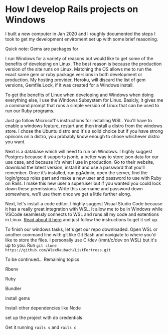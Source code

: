 # How I develop Rails projects on Windows

I built a new computer in Jan 2020 and I roughly documented the steps I took to get my development enviroment set up with some brief reasoning.

Quick note: Gems are packages for 

I run Windows for a variety of reasons but would like to get some of the benefits of developing on Linux. The best reason is because the production version of the site runs on Linux. Matching the OS allows me to run the exact same gem or ruby package versions in both development or production. My hosting provider, Heroku, will discard the list of gem versions, Gemfile.Lock, if it was created for a Windows install. 

To get the benefits of Linux when developing and Windows when doing everything else, I use the Windows Subsystem for Linux. Basicly, it gives me a command prompt that runs a simple version of Linux that can be used to run our Ruby programs.

Just go follow Microsoft's instructions for installing WSL. You'll have to enable a windows feature, restart and then install a distro from the windows store. I chose the Ubuntu distro and it's a solid choice but if you have strong opinions on a distro, you probably know enough to chose whichever distro you want.

Next is a database which will need to run on Windows. I highly suggest Postgres because it supports jsonb, a better way to store json data for our use case, and because it's what I use in production. Go to their website, download the latest version, install it and use a password that you’ll remember. Once it’s installed, run pgAdmin, open the server, find the login/group roles part and make a new user and password to use with Ruby on Rails. I make this new user a superuser but if you wanted you could lock down these permissions. Write this username and password down somewhere, we’ll use them once we get a little further along.

Next, let's install a code editor. I highly suggest Visual Studio Code because it has a really great integration with WSL. It allow me to be in Windows while VSCode seamlessly connects to WSL and runs all my code and extentions in Linux. [Read about it here](https://code.visualstudio.com/docs/remote/wsl) and just follow the instructions to get it set up.  

To finish our windows tasks, let's get our repo downloaded. Open WSL or another command line with git like Git Bash and navigiate to where you'd like to store the files. I personally use C:\dev (/mnt/c/dev on WSL) but it's up to you. Run `git clone https://github.com/AlexRaubach/ListFortress.git`

To be continued... Remaining topics

Rbenv

Ruby 

Bundler

install gems

Install other dependencies like Node

set up the project with db credentials 

Get it running `rails s` and `rails c`

